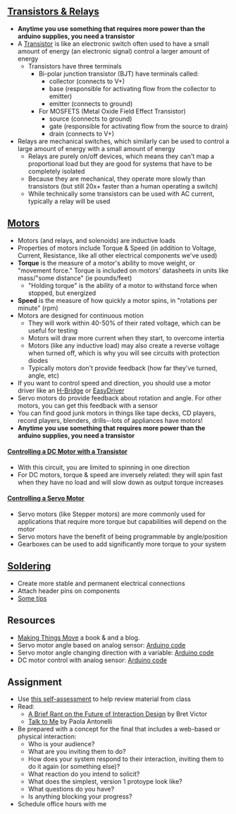 ## [Transistors & Relays](https://itp.nyu.edu/physcomp/lessons/electronics/transistors-relays-and-controlling-high-current-loads/)
- **Anytime you use something that requires more power than the arduino supplies, you need a transistor**
- A [Transistor](https://learn.sparkfun.com/tutorials/transistors/all) is like an electronic switch often used to have a small amount of energy (an electronic signal) control a larger amount of energy
    - Transistors have three terminals 
        - Bi-polar junction transistor (BJT) have terminals called:
            - collector (connects to V+)
            - base (responsible for activating flow from the collector to emitter)
            - emitter (connects to ground)
        - For MOSFETS (Metal Oxide Field Effect Transistor)
            - source (connects to ground)
            - gate (responsible for activating flow from the source to drain)
            - drain (connects to V+)
- Relays are mechanical switches, which similarly can be used to control a large amount of energy with a small amount of energy
    - Relays are purely on/off devices, which means they can't map a proportional load but they are good for systems that have to be completely isolated
    - Because they are mechanical, they operate more slowly than transistors (but still 20x+ faster than a human operating a switch)
    - While technically some transistors can be used with AC current, typically a relay will be used 

## [Motors](https://itp.nyu.edu/physcomp/lessons/dc-motors-the-basics/)
- Motors (and relays, and solenoids) are inductive loads
- Properties of motors include Torque & Speed (in addition to Voltage, Current, Resistance, like all other electrical components we've used)
- **Torque** is the measure of a motor's ability to move weight, or "movement force." Torque is included on motors' datasheets in units like mass/"some distance" (ie pounds/feet)
    - "Holding torque" is the ability of a motor to withstand force when stopped, but energized
- **Speed** is the measure of how quickly a motor spins, in "rotations per minute" (rpm)
- Motors are designed for continuous motion
    - They will work within 40-50% of their rated voltage, which can be useful for testing
    - Motors will draw more current when they start, to overcome intertia
    - Motors (like any inductive load) may also create a reverse voltage when turned off, which is why you will see circuits with protection diodes
    - Typically motors don't provide feedback (how far they've turned, angle, etc)
- If you want to control speed and direction, you should use a motor driver like an [H-Bridge](https://www.sparkfun.com/products/315) or [EasyDriver](https://www.sparkfun.com/products/12779)
- Servo motors do provide feedback about rotation and angle. For other motors, you can get this feedback with a sensor
- You can find good junk motors in things like tape decks, CD players, record players, blenders, drills--lots of appliances have motors!
- **Anytime you use something that requires more power than the arduino supplies, you need a transistor**

#### [Controlling a DC Motor with a Transistor](https://learn.adafruit.com/experimenters-guide-for-metro/circ03-intro)
- With this circuit, you are limited to spinning in one direction
- For DC motors, torque & speed are inversely related: they will spin fast when they have no load and will slow down as output torque increases

#### [Controlling a Servo Motor](https://learn.adafruit.com/experimenters-guide-for-metro/circ04-intro)
- Servo motors (like Stepper motors) are more commonly used for applications that require more torque but capabilities will depend on the motor
- Servo motors have the benefit of being programmable by angle/position
- Gearboxes can be used to add significantly more torque to your system

## [Soldering](https://learn.sparkfun.com/tutorials/how-to-solder-through-hole-soldering)
- Create more stable and permanent electrical connections
- Attach header pins on components
- [Some tips]()

## Resources
- [Making Things Move](http://www.makingthingsmove.com/) a book & and a blog.
- Servo motor angle based on analog sensor: [Arduino code](https://create.arduino.cc/editor/jfunky7/71ac5d64-6815-40ec-9909-d57dd834a1ed/preview)
- Servo motor angle changing direction with a variable: [Arduino code](https://create.arduino.cc/editor/jfunky7/475dba59-170f-4d47-a0da-2ddcee13b8e1/preview)
- DC motor control with analog sensor: [Arduino code](https://create.arduino.cc/editor/jfunky7/70ef8597-08e2-4c52-89c6-b7c66e1ab321/preview)

## Assignment 
- Use [this self-assessment](https://forms.gle/4FiVSaczJUntFvf68) to help review material from class
- Read:
    - [A Brief Rant on the Future of Interaction Design](http://worrydream.com/ABriefRantOnTheFutureOfInteractionDesign/) by Bret Victor
    - [Talk to Me](https://www.moma.org/interactives/exhibitions/2011/talktome/essay/) by Paola Antonelli
- Be prepared with a concept for the final that includes a web-based or physical interaction:
    - Who is your audience?
    - What are you inviting them to do?
    - How does your system respond to their interaction, inviting them to do it again (or something else)?
    - What reaction do you intend to solicit?
    - What does the simplest, version 1 protoype look like?
    - What questions do you have?
    - Is anything blocking your progress?
- Schedule office hours with me
